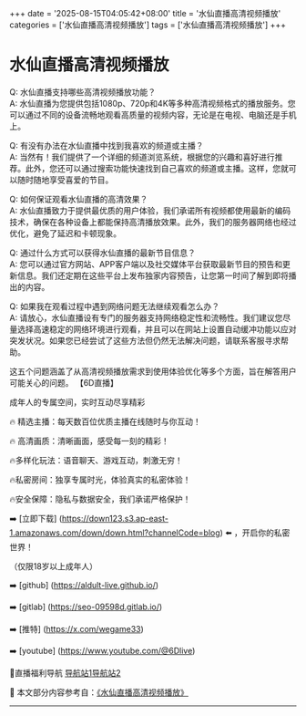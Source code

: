 +++
date = '2025-08-15T04:05:42+08:00'
title = '水仙直播高清视频播放'
categories = ['水仙直播高清视频播放']
tags = ['水仙直播高清视频播放']
+++

# 水仙直播高清视频播放

Q: 水仙直播支持哪些高清视频播放功能？  
A: 水仙直播为您提供包括1080p、720p和4K等多种高清视频格式的播放服务。您可以通过不同的设备流畅地观看高质量的视频内容，无论是在电视、电脑还是手机上。

Q: 有没有办法在水仙直播中找到我喜欢的频道或主播？  
A: 当然有！我们提供了一个详细的频道浏览系统，根据您的兴趣和喜好进行推荐。此外，您还可以通过搜索功能快速找到自己喜欢的频道或主播。这样，您就可以随时随地享受喜爱的节目。

Q: 如何保证观看水仙直播的高清效果？  
A: 水仙直播致力于提供最优质的用户体验，我们承诺所有视频都使用最新的编码技术，确保在各种设备上都能保持高清播放效果。此外，我们的服务器网络也经过优化，避免了延迟和卡顿现象。

Q: 通过什么方式可以获得水仙直播的最新节目信息？  
A: 您可以通过官方网站、APP客户端以及社交媒体平台获取最新节目的预告和更新信息。我们还定期在这些平台上发布独家内容预告，让您第一时间了解到即将播出的内容。

Q: 如果我在观看过程中遇到网络问题无法继续观看怎么办？  
A: 请放心，水仙直播设有专门的服务器支持网络稳定性和流畅性。我们建议您尽量选择高速稳定的网络环境进行观看，并且可以在网站上设置自动缓冲功能以应对突发状况。如果您已经尝试了这些方法但仍然无法解决问题，请联系客服寻求帮助。

这五个问题涵盖了从高清视频播放需求到使用体验优化等多个方面，旨在解答用户可能关心的问题。
【6D直播】

 成年人的专属空间，实时互动尽享精彩

🔥 精选主播：每天数百位优质主播在线随时与你互动！

🔥 高清画质：清晰画面，感受每一刻的精彩！

🔥多样化玩法：语音聊天、游戏互动，刺激无穷！

🔥私密房间：独享专属时光，体验真实的私密体验！

🔥安全保障：隐私与数据安全，我们承诺严格保护！

➡️ [立即下载] (https://down123.s3.ap-east-1.amazonaws.com/down/down.html?channelCode=blog) ⬅️ ，开启你的私密世界！

 （仅限18岁以上成年人）

➡️ [github] (https://aldult-live.github.io/)

➡️ [gitlab] (https://seo-09598d.gitlab.io/)

➡️ [推特] (https://x.com/wegame33)

➡️ [youtube] (https://www.youtube.com/@6Dlive)

🔞直播福利导航   [导航站1](https://webstack-86085a.gitlab.io/)[导航站2](https://onlygit123-2.github.io/)

📘 本文部分内容参考自：[《水仙直播高清视频播放》](https://webstack-hugo-12.pages.dev/)

---
